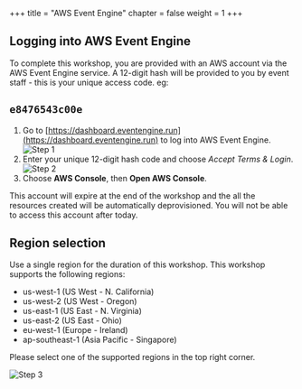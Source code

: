 +++
title = "AWS Event Engine"
chapter = false
weight = 1
+++


## Logging into AWS Event Engine

To complete this workshop, you are provided with an AWS account via the AWS Event Engine service. A 12-digit hash will be provided to you by event staff - this is your unique access code.
eg:

## `e8476543c00e`

1. Go to [https://dashboard.eventengine.run](https://dashboard.eventengine.run) to log into AWS Event Engine.
![Step 1](/images/getting_started/c9-step1.png)
2. Enter your unique 12-digit hash code and choose *Accept Terms & Login*.
![Step 2](/images/getting_started/c9-step2.png)
3. Choose **AWS Console**, then **Open AWS Console**.

This account will expire at the end of the workshop and the all the resources created will be automatically deprovisioned. You will not be able to access this account after today.

## Region selection

Use a single region for the duration of this workshop. This workshop supports the following regions:

- us-west-1 (US West - N. California)
- us-west-2 (US West - Oregon)
- us-east-1 (US East - N. Virginia)
- us-east-2 (US East - Ohio)
- eu-west-1 (Europe - Ireland)
- ap-southeast-1 (Asia Pacific - Singapore)

Please select one of the supported regions in the top right corner.

![Step 3](/images/getting_started/c9-step3.png)
